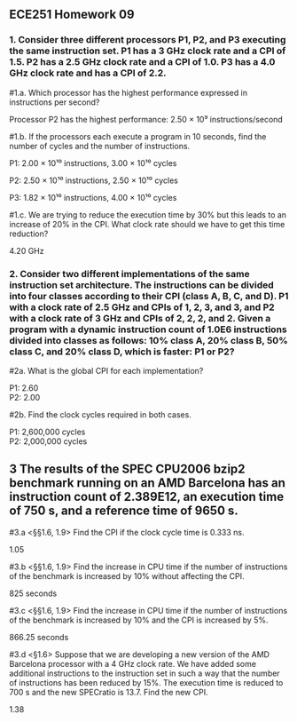 ## ECE251 Homework 09

### 1. Consider three different processors P1, P2, and P3 executing the same instruction set. P1 has a 3 GHz clock rate and a CPI of 1.5. P2 has a 2.5 GHz clock rate and a CPI of 1.0. P3 has a 4.0 GHz clock rate and has a CPI of 2.2.
#1.a. Which processor has the highest performance expressed in instructions per second?

Processor P2 has the highest performance: 2.50 × 10⁹ instructions/second

#1.b. If the processors each execute a program in 10 seconds, find the number of cycles and the number of instructions.

P1: 2.00 × 10¹⁰ instructions, 3.00 × 10¹⁰ cycles  

P2: 2.50 × 10¹⁰ instructions, 2.50 × 10¹⁰ cycles  

P3: 1.82 × 10¹⁰ instructions, 4.00 × 10¹⁰ cycles  

#1.c. We are trying to reduce the execution time by 30% but this leads to an increase of 20% in the CPI. What clock rate should we have to get this time reduction?

4.20 GHz

### 2. Consider two different implementations of the same instruction set architecture. The instructions can be divided into four classes according to their CPI (class A, B, C, and D). P1 with a clock rate of 2.5 GHz and CPIs of 1, 2, 3, and 3, and P2 with a clock rate of 3 GHz and CPIs of 2, 2, 2, and 2. Given a program with a dynamic instruction count of 1.0E6 instructions divided into classes as follows: 10% class A, 20% class B, 50% class C, and 20% class D, which is faster: P1 or P2?
#2a. What is the global CPI for each implementation?

P1: 2.60  
P2: 2.00  

#2b. Find the clock cycles required in both cases.

P1: 2,600,000 cycles  
P2: 2,000,000 cycles  

## 3 The results of the SPEC CPU2006 bzip2 benchmark running on an AMD Barcelona has an instruction count of 2.389E12, an execution time of 750 s, and a reference time of 9650 s.
#3.a <§§1.6, 1.9> Find the CPI if the clock cycle time is 0.333 ns.

1.05

#3.b <§§1.6, 1.9> Find the increase in CPU time if the number of instructions of the benchmark is increased by 10% without affecting the CPI.

825 seconds

#3.c <§§1.6, 1.9> Find the increase in CPU time if the number of instructions of the benchmark is increased by 10% and the CPI is increased by 5%.

866.25 seconds

#3.d <§1.6> Suppose that we are developing a new version of the AMD Barcelona processor with a 4 GHz clock rate. We have added some additional instructions to the instruction set in such a way that the number of instructions has been reduced by 15%. The execution time is reduced to 700 s and the new SPECratio is 13.7. Find the new CPI.

1.38